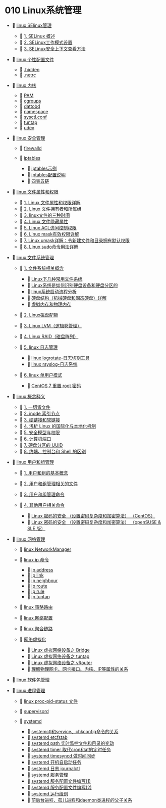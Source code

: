 # 010 Linux系统管理

* 📑 [linux SElinux管理](siyuan://blocks/20231113140707-xu4su86)

  * 📄 [1. SELinux 概述](siyuan://blocks/20240302134531-9cykhhh)
  * 📄 [2. SELinux工作模式设置](siyuan://blocks/20240302135336-lj5dlkv)
  * 📄 [3. SELinux安全上下文查看方法](siyuan://blocks/20240302135548-2rr5c2m)
* 📑 [linux 个性配置文件](siyuan://blocks/20240205174137-r9uzzee)

  * 📄 [.hidden](siyuan://blocks/20240403220911-b816dvh)
  * 📄 [.netrc](siyuan://blocks/20240211112927-ac7t3tg)
* 📑 [linux 内核](siyuan://blocks/20240414212610-nij0ni7)

  * 📄 [PAM](siyuan://blocks/20231110105237-vmjw86n)
  * 📄 [cgroups](siyuan://blocks/20240414212933-txv8edc)
  * 📄 [dattobd](siyuan://blocks/20231110105237-toah5db)
  * 📄 [namespace](siyuan://blocks/20240414213106-fspib9h)
  * 📄 [sysctl.conf](siyuan://blocks/20231110105237-0j1zwg6)
  * 📄 [tuntap](siyuan://blocks/20240418114400-4dvd0xp)
  * 📄 [udev](siyuan://blocks/20240205174149-6m3swxy)
* 📑 [linux 安全管理](siyuan://blocks/20240415100847-65xicz6)

  * 📄 [firewalld](siyuan://blocks/20231110105237-htsujad)
  * 📑 [iptables](siyuan://blocks/20231110105237-f3d4oum)

    * 📄 [iptables示例](siyuan://blocks/20240314194239-attjy4f)
    * 📄 [iptables配置说明](siyuan://blocks/20240426100632-7ewts48)
    * 📄 [四表五链](siyuan://blocks/20240426095345-fzsr45n)
* 📑 [linux 文件属性和权限](siyuan://blocks/20231110105237-z29l1ho)

  * 📄 [1. Linux 文件属性和权限详解](siyuan://blocks/20231110105237-6vj74h0)
  * 📄 [2. Linux 文件拥有者和所属组](siyuan://blocks/20231110105237-4ptjmen)
  * 📄 [3. linux文件的三种时间](siyuan://blocks/20240426113738-6brncn4)
  * 📄 [4. Linux 文件隐藏属性](siyuan://blocks/20231110105237-27tsh3j)
  * 📄 [5. Linux ACL访问控制权限](siyuan://blocks/20231110105237-3oquv3c)
  * 📄 [6. Linux mask有效权限详解](siyuan://blocks/20231110105237-cz79885)
  * 📄 [7. Linux umask详解：令新建文件和目录拥有默认权限](siyuan://blocks/20231110105237-dvi304y)
  * 📄 [8. Linux sudo命令用法详解](siyuan://blocks/20231110105237-p8m7zix)
* 📑 [linux 文件系统管理](siyuan://blocks/20231110105237-mekft9v)

  * 📑 [1. 文件系统相关概念](siyuan://blocks/20240424162414-abfssby)

    * 📄 [Linux下几种常用文件系统](siyuan://blocks/20231110105237-keh9ag0)
    * 📄 [Linux系统是如何识别硬盘设备和硬盘分区的](siyuan://blocks/20231110105237-9r96x4b)
    * 📄 [linux系统启动流程分析](siyuan://blocks/20240312200721-8dlhfph)
    * 📄 [硬盘结构（机械硬盘和固态硬盘）详解](siyuan://blocks/20231110105237-h46cl9m)
    * 📄 [虚拟内存和物理内存](siyuan://blocks/20231110105237-db80cv9)
  * 📄 [2. Linux磁盘配额](siyuan://blocks/20231110105237-tdeo05n)
  * 📄 [3. Linux LVM（逻辑卷管理）](siyuan://blocks/20231110105237-qai17ft)
  * 📄 [4. Linux RAID（磁盘阵列）](siyuan://blocks/20231110105237-0onhyrr)
  * 📑 [5. linux 日志管理](siyuan://blocks/20231110105237-l95y0r6)

    * 📄 [linux logrotate-日志切割工具](siyuan://blocks/20231110105237-z4jw6h5)
    * 📄 [linux rsyslog-日志系统](siyuan://blocks/20231110105237-jcomrbm)
  * 📑 [6. linux 单用户模式](siyuan://blocks/20240308135222-dmx54af)

    * 📄 [CentOS 7 重置 root 密码](siyuan://blocks/20240415163403-xaqe3qu)
* 📑 [linux 概念释义](siyuan://blocks/20240403215529-w933ywi)

  * 📄 [1. 一切皆文件](siyuan://blocks/20240403215644-0halvvy)
  * 📄 [2. inode 索引节点](siyuan://blocks/20240403215659-njenehp)
  * 📄 [3. 硬链接和软链接](siyuan://blocks/20240403215740-kddenc3)
  * 📄 [4. 浅析 Linux 的国际化与本地化机制](siyuan://blocks/20240403215818-83qhhse)
  * 📄 [5. 安全模型与权限](siyuan://blocks/20240403215936-ta4ssfo)
  * 📄 [6. 计算机端口](siyuan://blocks/20240403220010-xdkagh6)
  * 📄 [7. 硬盘分区的 UUID](siyuan://blocks/20240403220159-2mts8ei)
  * 📄 [8. 终端、控制台和 Shell 的区别](siyuan://blocks/20240403220248-jow5p5l)
* 📑 [linux 用户和组管理](siyuan://blocks/20231110105237-2jz9weo)

  * 📄 [1. 用户和组的基本概念](siyuan://blocks/20240424160034-0ds0vww)
  * 📄 [2. 用户和组管理相关的文件](siyuan://blocks/20240424160351-fi97cnx)
  * 📄 [3. 用户和组管理命令](siyuan://blocks/20240424160730-v9nq6fl)
  * 📑 [4. 其他用户相关命令](siyuan://blocks/20231110105237-rci0qia)

    * 📄 [Linux 密码的安全 （设置密码复杂度和加密算法） （CentOS）](siyuan://blocks/20231124222426-bug01uu)
    * 📄 [Linux 密码的安全 （设置密码复杂度和加密算法） （openSUSE &amp; SLE 版）](siyuan://blocks/20231124222313-c4vclkc)
* 📑 [linux 网络管理](siyuan://blocks/20231110105237-q0mg0iy)

  * 📄 [linux NetworkManager](siyuan://blocks/20231110105237-qn3idd2)
  * 📑 [linux ip 命令](siyuan://blocks/20231110105237-dx5qn08)

    * 📄 [ip address](siyuan://blocks/20240404124326-senc0gv)
    * 📄 [ip link](siyuan://blocks/20240404124222-5y0etrc)
    * 📄 [ip neighbour](siyuan://blocks/20240404124355-musm3jd)
    * 📄 [ip route](siyuan://blocks/20240404124331-9p2j7il)
    * 📄 [ip rule](siyuan://blocks/20240404124335-xm1553g)
    * 📄 [ip tuntap](siyuan://blocks/20240404124340-tjq80vb)
  * 📄 [linux 策略路由](siyuan://blocks/20231110105237-vk5bdpj)
  * 📄 [linux 网络配置](siyuan://blocks/20231110105237-b3v59f7)
  * 📄 [linux 聚合链路](siyuan://blocks/20231110105237-qnhnqtl)
  * 📑 [网络虚拟化](siyuan://blocks/20240404111729-s75d3ip)

    * 📄 [Linux 虚拟网络设备之 Bridge](siyuan://blocks/20231110105237-op3dz8u)
    * 📄 [Linux 虚拟网络设备之 tuntap](siyuan://blocks/20240404111351-87slx8i)
    * 📄 [Linux 虚拟网络设备之 vRouter](siyuan://blocks/20231110105237-k39nhil)
    * 📄 [理解物理网卡、网卡接口、内核、IP等属性的关系](siyuan://blocks/20240404111533-1wcj9mu)
* 📄 [linux 软件包管理](siyuan://blocks/20231110105237-u1beis8)
* 📑 [linux 进程管理](siyuan://blocks/20231110105237-jjrt2xm)

  * 📄 [linux proc-pid-status 文件](siyuan://blocks/20231110105237-xkps35d)
  * 📄 [supervisord](siyuan://blocks/20231110105237-f29gce8)
  * 📑 [systemd](siyuan://blocks/20240423111840-rbgqjc1)

    * 📄 [systemctl和service、chkconfig命令的关系](siyuan://blocks/20231110105237-rzhqmgg)
    * 📄 [systemd etcfstab](siyuan://blocks/20240424180039-sizyaj6)
    * 📄 [systemd path 实时监控文件和目录的变动](siyuan://blocks/20240424175548-grq9r5v)
    * 📄 [systemd timer 取代cron和at的定时任务](siyuan://blocks/20240424181008-s6g2sr7)
    * 📄 [systemd timesyncd 做时间同步](siyuan://blocks/20240424181617-nwnjkd7)
    * 📄 [systemd 开机自启动任务](siyuan://blocks/20240424174529-oagnrjj)
    * 📄 [systemd 日志 journalctl](siyuan://blocks/20240424204436-5usm17t)
    * 📄 [systemd 服务管理](siyuan://blocks/20240424172244-jhfhzbk)
    * 📄 [systemd 服务配置文件编写(1)](siyuan://blocks/20240424172850-cgmuntf)
    * 📄 [systemd 服务配置文件编写(2)](siyuan://blocks/20240424173746-aczkl2b)
    * 📄 [systemd 运行级别](siyuan://blocks/20240424175045-s1lcniu)
    * 📄 [前后台进程、孤儿进程和daemon类进程的父子关系](siyuan://blocks/20240424165936-k0gazgk)

‍
